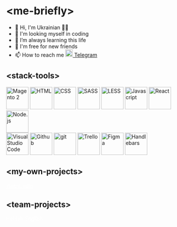 <h1>&#60;me-briefly&#62;</h1>
<ul>
  <li>👋 Hi, I'm Ukrainian 💙💛</li>
  <li>👀 I'm looking myself in coding</li>
  <li>🔬 I’m always learning this life</li>
  <li>🤝 I'm free for new friends</li>
  <li>📫 How to reach me <a href="https://t.me/Maksym_Lizohub" target="_blank"><img src="https://www.svgrepo.com/show/354443/telegram.svg" alt="Telegram" width="20"> Telegram</a></li>
</ul>
 
<h2>&#60;stack-tools&#62;</h2> 
<div>
  <img src="https://www.svgrepo.com/show/303592/magento-2-logo.svg" alt="Magento 2" width="60"> 
  <img src="https://www.svgrepo.com/show/353884/html-5.svg" alt="HTML" width="60"> 
  <img src="https://www.svgrepo.com/show/353623/css-3.svg" alt="CSS" width="60"> 
  <img src="https://www.svgrepo.com/show/354310/sass.svg" alt="SASS" width="60">
  <img src="https://www.svgrepo.com/show/373733/less.svg" alt="LESS" width="60">
  <img src="https://www.svgrepo.com/show/353925/javascript.svg" alt="Javascript" width="60"> 
  <img src="https://www.svgrepo.com/show/354259/react.svg" alt="React" width="60"> 
  <img src="https://www.svgrepo.com/show/354118/nodejs.svg" alt="Node.js" width="60">
</div>
<div>
  <img src="https://www.svgrepo.com/show/303535/visual-studio-code-logo.svg" alt="Visual Studio Code" width="60"> 
  <img src="https://www.svgrepo.com/show/327364/logo-github.svg" alt="Github" width="60">
  <img src="https://www.svgrepo.com/show/353778/git.svg" alt="git" width="60">
  <img src="https://www.svgrepo.com/show/354463/trello.svg" alt="Trello" width="60">
  <img src="https://www.svgrepo.com/show/303210/figma-1-logo.svg" alt="Figma" width="60">
  <img src="https://www.svgrepo.com/show/373653/handlebars.svg" alt="Handlebars" width="60">
</div>

<h2>&#60;my-own-projects&#62;</h2> 
<div>
 <a target="_blank" rel="noopener noreferrer" href="https://maksym-lizohub.github.io/WebStudio"  lang="en"  style="color: white"><span style="color: white">Web</span>Studio</a>
  
</div>

<h2>&#60;team-projects&#62;</h2> 
<div>
  <a target="_blank" rel="noopener noreferrer" href="https://maksym-lizohub.github.io/Hellish-English"  lang="en"  style="text-decoration: none; color: white">
Hellish-English</a>
</div>

<!---
Maksym-Lizohub/Maksym-Lizohub is a ✨ special ✨ repository because its `README.md` (this file) appears on your GitHub profile.
You can click the Preview link to take a look at your changes.
--->
